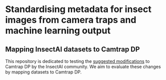 
<!-- README.md is generated from README.Rmd. Please edit that file -->

# Standardising metadata for insect images from camera traps and machine learning output

## Mapping InsectAI datasets to Camtrap DP

This repository is dedicated to testing the [suggested
modifications](https://docs.google.com/document/d/1L6m0Z5kQDzlh2m68XGI1M6btXrI-xApqqgOhlzgxhRY/edit?tab=t.0)
to Camtrap DP by the InsectAI community. We aim to evaluate these
changes by mapping datasets to Camtrap DP.
